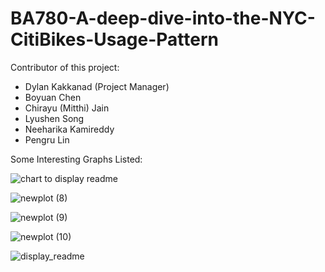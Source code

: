 # BA780-A-deep-dive-into-the-NYC-CitiBikes-Usage-Pattern

Contributor of this project:
- Dylan Kakkanad (Project Manager)
- Boyuan Chen
- Chirayu (Mitthi) Jain
- Lyushen Song
- Neeharika Kamireddy
- Pengru Lin

Some Interesting Graphs Listed:

![chart to display readme](https://github.com/BoyuanChen0104/BA780-A-deep-dive-into-the-NYC-CitiBikes-Usage-Pattern/assets/140489778/ff2ee0b3-aa6a-44ec-8bc3-141436040f52)

![newplot (8)](https://github.com/BoyuanChen0104/BA780-A-deep-dive-into-the-NYC-CitiBikes-Usage-Pattern/assets/140489778/fdc783fb-a0eb-47ae-8761-78a625c233fa)

![newplot (9)](https://github.com/BoyuanChen0104/BA780-A-deep-dive-into-the-NYC-CitiBikes-Usage-Pattern/assets/140489778/2628d268-0cdc-4d0b-8221-3889e8f48a81)

![newplot (10)](https://github.com/BoyuanChen0104/BA780-A-deep-dive-into-the-NYC-CitiBikes-Usage-Pattern/assets/140489778/acf15ee9-dff4-4275-a15a-98eb7195b7c6)

![display_readme](https://github.com/BoyuanChen0104/BA780-A-deep-dive-into-the-NYC-CitiBikes-Usage-Pattern/assets/140489778/e18befdd-571c-44b2-8c6b-db89d5914a9f)
